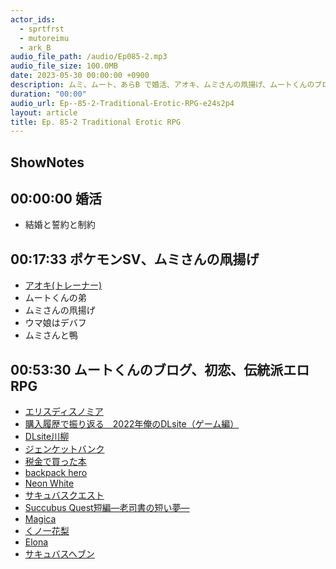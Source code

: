 ```yaml
---
actor_ids:
  - sprtfrst
  - mutoreimu
  - ark_B
audio_file_path: /audio/Ep085-2.mp3
audio_file_size: 100.0MB
date: 2023-05-30 00:00:00 +0900
description: ムミ、ムート、あらB で婚活、アオキ、ムミさんの凧揚げ、ムートくんのブログ、初恋、おすすめゲームなどについて話しました。
duration: "00:00"
audio_url: Ep--85-2-Traditional-Erotic-RPG-e24s2p4
layout: article
title: Ep. 85-2 Traditional Erotic RPG
---
```

## ShowNotes

## 00:00:00 婚活
* 結婚と誓約と制約

## 00:17:33 ポケモンSV、ムミさんの凧揚げ
* [アオキ(トレーナー)](https://dic.pixiv.net/a/%E3%82%A2%E3%82%AA%E3%82%AD%28%E3%83%88%E3%83%AC%E3%83%BC%E3%83%8A%E3%83%BC%29)
* ムートくんの弟
* ムミさんの凧揚げ
* ウマ娘はデバフ
* ムミさんと鴨

## 00:53:30 ムートくんのブログ、初恋、伝統派エロRPG

* [エリスディスノミア](https://www.dlsite.com/maniax/work/=/product_id/RJ392624.html)
* [購入履歴で振り返る　2022年俺のDLsite（ゲーム編）](https://mutoreimu.hatenablog.com/entry/2023/01/01/212608)
* [DLsite川柳](https://www.dlsite.com/home/campaign/senryu)
* [ジェンケットバンク](https://amzn.to/3IHV0fC)
* [税金で買った本](https://amzn.to/3WC5dQA)
* [backpack hero](https://store.steampowered.com/app/1970580/Backpack_Hero/?l=japanese)
* [Neon White](https://store.steampowered.com/app/1533420/Neon_White/?l=japanese)
* [サキュバスクエスト](https://sqdt.jp/products/)
* [Succubus Quest短編—老司書の短い夢—](https://www.dlsite.com/maniax/work/=/product_id/RJ036095.html)
* [Magica](https://www.dlsite.com/maniax/work/=/product_id/RJ100735.html)
* [くノ一花梨](https://www.dlsite.com/maniax/work/=/product_id/RJ337117.html/)
* [Elona](https://ja.wikipedia.org/wiki/Elona)
* [サキュバスヘブン](https://www.dlsite.com/maniax/work/=/product_id/RJ284978.html)